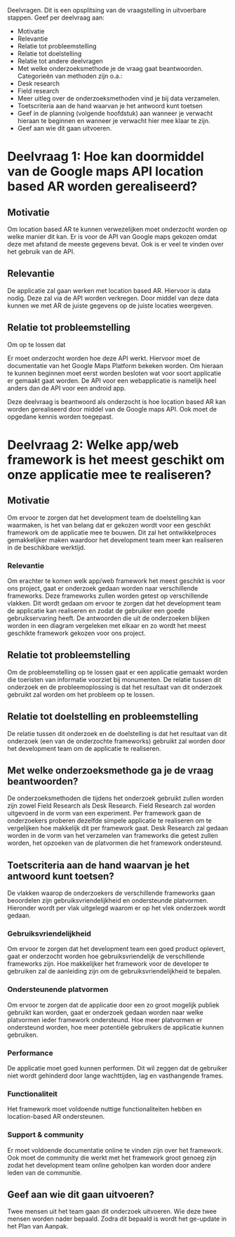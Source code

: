 Deelvragen.
Dit is een opsplitsing  van de vraagstelling in uitvoerbare stappen.
Geef per deelvraag aan:

- Motivatie
- Relevantie
- Relatie tot probleemstelling
- Relatie tot doelstelling
- Relatie tot andere deelvragen
- Met welke onderzoeksmethode je de vraag gaat beantwoorden. Categorieën van methoden zijn o.a.:
- Desk research
- Field research
- Meer uitleg over de onderzoeksmethoden vind je bij data verzamelen.
- Toetscriteria aan de hand waarvan je het antwoord kunt toetsen
- Geef in de planning (volgende hoofdstuk) aan wanneer je verwacht hieraan te beginnen en wanneer je verwacht hier mee klaar te zijn. 
- Geef aan wie dit gaan uitvoeren. 

# Deelvraag 1: Hoe kan doormiddel van de Google maps API location based AR worden gerealiseerd?
## Motivatie
Om location based AR te kunnen verwezelijken moet onderzocht worden op welke manier dit kan. Er is voor de API van Google maps gekozen omdat deze met afstand de meeste gegevens bevat. Ook is er veel te vinden over het gebruik van de API. 

## Relevantie
De applicatie zal gaan werken met location based AR. Hiervoor is data nodig. Deze zal via de API worden verkregen. Door middel van deze data kunnen we met AR de juiste gegevens op de juiste locaties weergeven.

## Relatie tot probleemstelling
Om op te lossen dat 


Er moet onderzocht worden hoe deze API werkt. Hiervoor moet de documentatie van het Google Maps Platform bekeken worden. Om hieraan te kunnen beginnen moet eerst worden besloten wat voor soort applicatie er gemaakt gaat worden. De API voor een webapplicatie is namelijk heel anders dan de API voor een android app. 

Deze deelvraag is beantwoord als onderzocht is hoe location based AR kan worden gerealiseerd door middel van de Google maps API. Ook moet de opgedane kennis worden toegepast. 


# Deelvraag 2: Welke app/web framework is het meest geschikt om onze applicatie mee te realiseren?
## Motivatie
Om ervoor te zorgen dat het development team de doelstelling kan waarmaken, is het van belang dat er gekozen wordt voor een geschikt framework om de applicatie mee te bouwen. Dit zal het ontwikkelproces gemakkelijker maken waardoor het development team meer kan realiseren in de beschikbare werktijd.

### Relevantie
Om erachter te komen welk app/web framework het meest geschikt is voor ons project, gaat er onderzoek gedaan worden naar verschillende frameworks. Deze frameworks zullen worden getest op verschillende vlakken. Dit wordt gedaan om ervoor te zorgen dat het development team de applicatie kan realiseren en zodat de gebruiker een goede gebruikservaring heeft. De antwoorden die uit de onderzoeken blijken worden in een diagram vergeleken met elkaar en zo wordt het meest geschikte framework gekozen voor ons project.

## Relatie tot probleemstelling
Om de probleemstelling op te lossen gaat er een applicatie gemaakt worden die toeristen van informatie voorziet bij monumenten. De relatie tussen dit onderzoek en de probleemoplossing is dat het resultaat van dit onderzoek gebruikt zal worden om het probleem op te lossen.

## Relatie tot doelstelling en probleemstelling
De relatie tussen dit onderzoek en de doelstelling is dat het resultaat van dit onderzoek (een van de onderzochte frameworks) gebruikt zal worden door het development team om de applicatie te realiseren.

## Met welke onderzoeksmethode ga je de vraag beantwoorden?
De onderzoeksmethoden die tijdens het onderzoek gebruikt zullen worden zijn zowel Field Research als Desk Research. 
Field Research zal worden uitgevoerd in de vorm van een experiment. Per framework gaan de onderzoekers proberen dezelfde simpele applicatie te realiseren om te vergelijken hoe makkelijk dit per framework gaat. 
Desk Research zal gedaan worden in de vorm van het verzamelen van frameworks die getest zullen worden, het opzoeken van de platvormen die het framework ondersteund. 

## Toetscriteria aan de hand waarvan je het antwoord kunt toetsen?
De vlakken waarop de onderzoekers de verschillende frameworks gaan beoordelen zijn gebruiksvriendelijkheid en ondersteunde platvormen. Hieronder wordt per vlak uitgelegd waarom er op het vlek onderzoek wordt gedaan.

### Gebruiksvriendelijkheid
Om ervoor te zorgen dat het development team een goed product oplevert, gaat er onderzocht worden hoe gebruiksvriendelijk de verschillende frameworks zijn. Hoe makkelijker het framework voor de developer te gebruiken zal de aanleiding zijn om de gebruiksvriendelijkheid te bepalen.

### Ondersteunende platvormen
Om ervoor te zorgen dat de applicatie door een zo groot mogelijk publiek gebruikt kan worden, gaat er onderzoek gedaan worden naar welke platvormen ieder framework ondersteund. Hoe meer platvormen er ondersteund worden, hoe meer potentiële gebruikers de applicatie kunnen gebruiken.

### Performance
De applicatie moet goed kunnen performen. Dit wil zeggen dat de gebruiker niet wordt gehinderd door lange wachttijden, lag en vasthangende frames.

### Functionaliteit
Het framework moet voldoende nuttige functionaliteiten hebben en location-based AR ondersteunen.

### Support & community
Er moet voldoende documentatie online te vinden zijn over het framework. Ook moet de community die werkt met het framework groot genoeg zijn zodat het development team online geholpen kan worden door andere leden van de communitie.

## Geef aan wie dit gaan uitvoeren?
Twee mensen uit het team gaan dit onderzoek uitvoeren. Wie deze twee mensen worden nader bepaald. Zodra dit bepaald is wordt het ge-update in het Plan van Aanpak.

